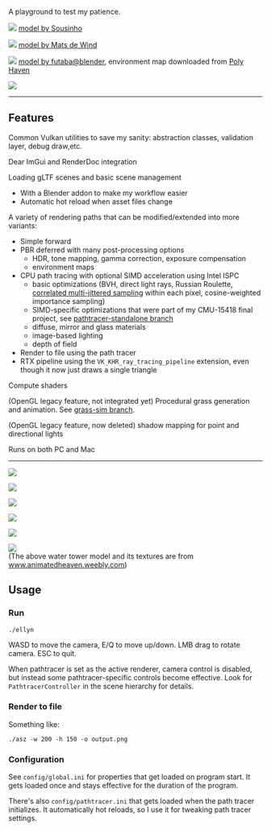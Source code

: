 A playground to test my patience.

![](img/9-26-deferred.png)
[model by Sousinho](https://sketchfab.com/3d-models/japanese-style-restaurant-92f3559214e2403ebd84b6d5f8d7ca53)

![](img/9-26-plants.png)
[model by Mats de Wind](https://sketchfab.com/3d-models/greenhouse-foliage-12379c14d8284592a9c5cdb93d80b03f)

![](img/9-26-fan-pathtraced.png)
[model by futaba@blender](https://sketchfab.com/3d-models/retro-style-desk-fan-79bb384f2ed545a5ae8c2b9cfa06cd8f), environment map downloaded from [Poly Haven](https://polyhaven.com/hdris)

![](img/9-26-deferred-capture.png)

---

## Features

Common Vulkan utilities to save my sanity: abstraction classes, validation layer, debug draw,etc. 

Dear ImGui and RenderDoc integration

Loading gLTF scenes and basic scene management
* With a Blender addon to make my workflow easier 
* Automatic hot reload when asset files change

A variety of rendering paths that can be modified/extended into more variants:
* Simple forward
* PBR deferred with many post-processing options 
  * HDR, tone mapping, gamma correction, exposure compensation
  * environment maps
* CPU path tracing with optional SIMD acceleration using Intel ISPC
  * basic optimizations (BVH, direct light rays, Russian Roulette, [correlated multi-jittered sampling](https://graphics.pixar.com/library/MultiJitteredSampling/paper.pdf) within each pixel, cosine-weighted importance sampling)
  * SIMD-specific optimizations that were part of my CMU-15418 final project, see [pathtracer-standalone branch](https://github.com/miyehn/niar/tree/pathtracer-standalone)
  * diffuse, mirror and glass materials
  * image-based lighting
  * depth of field
* Render to file using the path tracer
* RTX pipeline using the `VK_KHR_ray_tracing_pipeline` extension, even though it now just draws a single triangle

Compute shaders

(OpenGL legacy feature, not integrated yet) Procedural grass generation and animation. See [grass-sim branch](https://github.com/miyehn/niar/tree/grass-sim).

(OpenGL legacy feature, now deleted) shadow mapping for point and directional lights

Runs on both PC and Mac

---

![](img/dof.jpg)

![](https://github.com/miyehn/niar/blob/grass-sim/img/grass2.gif?raw=true)

![](img/9-19-simple-annotated.png)

![](img/fchouse-export-test.png)

![](img/water_tower_10_24.jpg)

![](img/water_tower_detail_10_24.jpg)  
(The above water tower model and its textures are from www.animatedheaven.weebly.com)

## Usage

### Run

```
./ellyn
```

WASD to move the camera, E/Q to move up/down. LMB drag to rotate camera. ESC to quit.

When pathtracer is set as the active renderer, camera control is disabled, but instead some pathtracer-specific controls become effective. Look for `PathtracerController` in the scene hierarchy for details.

### Render to file

Something like:
```
./asz -w 200 -h 150 -o output.png
```

### Configuration

See `config/global.ini` for properties that get loaded on program start. It gets loaded once and stays effective for the duration of the program.

There's also `config/pathtracer.ini` that gets loaded when the path tracer initializes. It automatically hot reloads, so I use it for tweaking path tracer settings.
